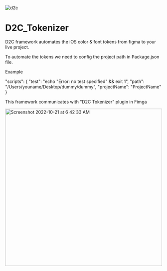 ![d2c](https://user-images.githubusercontent.com/29969315/188563671-be752621-1002-426f-bbd5-d7dc8f661846.png)

# D2C_Tokenizer

D2C framework automates the iOS color & font tokens from figma to your live project.

To automate the tokens we need to config the project path in Package.json file.

Example

"scripts": {
"test": "echo "Error: no test specified" && exit 1",
"path": "/Users/youname/Desktop/dummy/dummy",
"projectName": "ProjectName"
}

This framework communicates with "D2C Tokenizer" plugin in Fimga

<img width="503" alt="Screenshot 2022-10-21 at 6 42 33 AM" src="https://user-images.githubusercontent.com/29969315/197088266-4a421663-b772-40bb-90a2-01cffa1d74d8.png">
